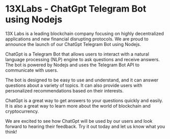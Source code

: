 # 13XLabs - ChatGpt Telegram Bot using Nodejs

13X Labs is a leading blockchain company focusing on highly decentralized applications and new financial disrupting protocols. We are proud to announce the launch of our ChatGpt Telegram Bot using Nodejs.

ChatGpt is a Telegram Bot that allows users to interact with a natural language processing (NLP) engine to ask questions and receive answers. The bot is powered by Nodejs and uses the Telegram Bot API to communicate with users.

The bot is designed to be easy to use and understand, and it can answer questions about a variety of topics. It can also provide users with personalized recommendations based on their interests.

ChatGpt is a great way to get answers to your questions quickly and easily. It is also a great way to learn more about the world of blockchain and cryptocurrency.

We are excited to see how ChatGpt will be used by our users and look forward to hearing their feedback. Try it out today and let us know what you think!